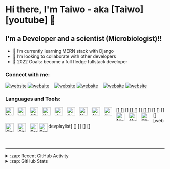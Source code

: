 # Hi there, I'm Taiwo - aka [Taiwo][youtube] 👋 

## I'm a Developer and a scientist (Microbiologist)!!

- 🌱 I’m currently learning MERN stack with Django
- 👯 I’m looking to collaborate with other developers
- 🥅 2022 Goals: become a full fledge fullstack developer

### Connect with me:

[![website](./img/twitter-light.svg)](https://twitter.com/tee_script#gh-light-mode-only)
[![website](./img/twitter-dark.svg)](https://twitter.com/tee_script#gh-dark-mode-only)
&nbsp;&nbsp;
[![website](./img/linkedin-light.svg)](https://linkedin.com/in/taiwo-nafiu#gh-light-mode-only)
[![website](./img/linkedin-dark.svg)](https://linkedin.com/in/taiwo-nafiu#gh-dark-mode-only)
&nbsp;&nbsp;
[![website](./img/instagram-light.svg)](https://instagram.com/taiwonafiu#gh-light-mode-only)
[![website](./img/instagram-dark.svg)](https://instagram.com/taiwonafiu#gh-dark-mode-only)

### Languages and Tools:

[<img align="left" alt="Visual Studio Code" width="26px" src="https://cdn.jsdelivr.net/gh/devicons/devicon/icons/vscode/vscode-original.svg" style="padding-right:10px;" />]
[<img align="left" alt="HTML5" width="26px" src="https://cdn.jsdelivr.net/gh/devicons/devicon/icons/html5/html5-original.svg" style="padding-right:10px;" />]
[<img align="left" alt="CSS3" width="26px" src="https://cdn.jsdelivr.net/gh/devicons/devicon/icons/css3/css3-original.svg" style="padding-right:10px;" />]
[<img align="left" alt="Sass" width="26px" src="https://cdn.jsdelivr.net/gh/devicons/devicon/icons/sass/sass-original.svg" style="padding-right:10px;" />]
[<img align="left" alt="JavaScript" width="26px" src="https://cdn.jsdelivr.net/gh/devicons/devicon/icons/javascript/javascript-original.svg" style="padding-right:10px;" />]
[<img align="left" alt="React" width="26px" src="https://cdn.jsdelivr.net/gh/devicons/devicon/icons/react/react-original.svg" style="padding-right:10px;" />]
[<img align="left" alt="GraphQL" width="26px" src="https://cdn.jsdelivr.net/gh/devicons/devicon/icons/graphql/graphql-plain.svg" style="padding-right:10px;" />]
[<img align="left" alt="Node.js" width="26px" src="https://cdn.jsdelivr.net/gh/devicons/devicon/icons/nodejs/nodejs-original.svg" style="padding-right:10px;" />]
[<img align="left" alt="Deno" width="26px" src="./img/deno-light.svg" style="padding-right:10px;" />]
[<img align="left" alt="MongoDB" width="26px" src="https://cdn.jsdelivr.net/gh/devicons/devicon/icons/mongodb/mongodb-original.svg" style="padding-right:10px;" />]
[<img align="left" alt="MySQL" width="26px" src="https://cdn.jsdelivr.net/gh/devicons/devicon/icons/mysql/mysql-original.svg" style="padding-right:10px;" />]
[<img align="left" alt="Git" width="26px" src="https://cdn.jsdelivr.net/gh/devicons/devicon/icons/git/git-original.svg" style="padding-right:10px;" />][webdevplaylist]
[<img align="left" alt="GitHub" width="26px" src="https://user-images.githubusercontent.com/3369400/139447912-e0f43f33-6d9f-45f8-be46-2df5bbc91289.png" style="padding-right:10px;" />]
[<img align="left" alt="GitHub" width="26px" src="https://user-images.githubusercontent.com/3369400/139448065-39a229ba-4b06-434b-bc67-616e2ed80c8f.png" style="padding-right:10px;" />]
[<img align="left" alt="Terminal" width="26px" src="./img/terminal-light.svg" />]
[<img align="left" alt="Terminal" width="26px" src="./img/terminal-dark.svg" />]

<br />
<br />

---

<details>
  <summary>:zap: Recent GitHub Activity</summary>
  
<!--START_SECTION:activity-->
1. ❌ Closed PR [#11](https://github.com/Taiwo/nft-landing-page/pull/11) in [Taiwo/nft-landing-page](https://github.com/Taiwo/nft-landing-page)
2. ❌ Closed PR [#21](https://github.com/Taiwo/nft-landing-page/pull/21) in [Taiwo/nft-landing-page](https://github.com/Taiwo/nft-landing-page)
3. ❌ Closed PR [#16](https://github.com/Taiwo/nft-landing-page/pull/16) in [Taiwo/nft-landing-page](https://github.com/Taiwo/nft-landing-page)
4. ❌ Closed PR [#14](https://github.com/Taiwo/nft-landing-page/pull/14) in [Taiwo/nft-landing-page](https://github.com/Taiwo/nft-landing-page)
5. ❌ Closed PR [#9](https://github.com/Taiwo/nft-landing-page/pull/9) in [Taiwo/nft-landing-page](https://github.com/Taiwo/nft-landing-page)
<!--END_SECTION:activity-->

</details>

<details>
  <summary>:zap: GitHub Stats</summary>

  <img align="left" alt="Taiwo's GitHub Stats" src="https://github-readme-stats.vercel.app/api?username=taiwonaf&show_icons=true&hide_border=false&title_color=ff652f&icon_color=FFE400&bg_color=09131B&text_color=ffffff&border_color=0c1a25" />

</details>

[twitter]: https://twitter.com/taiwonaf
[instagram]: https://instagram.com/taiwonafiu
[linkedin]: https://linkedin.com/in/taiwo-nafiu